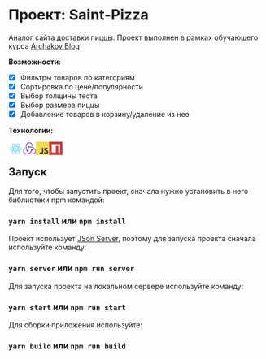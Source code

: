 # Проект: Saint-Pizza  
Аналог сайта доставки пиццы.
Проект выполнен в рамках обучающего курса [Archakov Blog](https://www.youtube.com/channel/UCdldbhAwO16vjnDwACTs5gQ)

**Возможности:**
- [x] Фильтры товаров по категориям
- [x] Сортировка по цене/популярности
- [x] Выбор толщины теста
- [x] Выбор размера пиццы
- [x] Добавление товаров в корзину/удаление из нее
  
**Технологии:**  

<img align="left" alt="React" width="28px" src="https://raw.githubusercontent.com/github/explore/80688e429a7d4ef2fca1e82350fe8e3517d3494d/topics/react/react.png" />
<img align="left" alt="Redux" width="26px" src="https://raw.githubusercontent.com/github/explore/80688e429a7d4ef2fca1e82350fe8e3517d3494d/topics/redux/redux.png" />
<img align="left" alt="JavaScript" width="26px" src="https://raw.githubusercontent.com/github/explore/80688e429a7d4ef2fca1e82350fe8e3517d3494d/topics/javascript/javascript.png" />
<img align="left" alt="Npm" width="26px" src="https://raw.githubusercontent.com/github/explore/80688e429a7d4ef2fca1e82350fe8e3517d3494d/topics/npm/npm.png" />

<!-- <img align="left" width="28px" src="https://simpleicons.org/icons/react.svg" />
<img align="left" width="28px" src="https://simpleicons.org/icons/redux.svg" />
<img align="left" width="28px" src="https://simpleicons.org/icons/javascript.svg" />
<img align="left" width="28px" src="https://simpleicons.org/icons/sass.svg" />
<img align="left" width="28px" src="https://simpleicons.org/icons/npm.svg" /> -->

</br>  
 
## Запуск
Для того, чтобы запустить проект, сначала нужно установить в него библиотеки npm командой:
### `yarn install` или `npm install`
Проект использует [JSon Server](https://github.com/typicode/json-server), поэтому для запуска проекта сначала используйте команду:
### `yarn server` или `npm run server`
Для запуска проекта на локальном сервере используйте команду:
### `yarn start` или `npm run start`
Для сборки приложения используйте:  
### `yarn build` или `npm run build`

